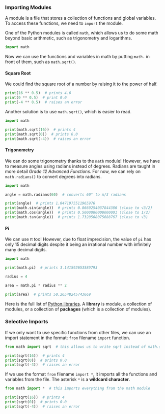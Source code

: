 ### Importing Modules

A module is a file that stores a collection of functions and global variables. To access these functions, we need to `import` the module. 

One of the Python modules is called `math`, which allows us to do some math beyond basic arithmetic, such as trigonometry and logarithms.

```python
import math
```

Now we can use the functions and variables in math by putting `math.` in front of them, such as `math.sqrt()`.

#### Square Root

We could find the square root of a number by raising it to the power of half.

```python
print(16 ** 0.5)  # prints 4.0
print(0 ** 0.5)  # print 0.0
print(-4 ** 0.5)  # raises an error
```

Another solution is to use `math.sqrt()`, which is easier to read.

```python
import math

print(math.sqrt(16))  # prints 4
print(math.sqrt(0))  # prints 0.0
print(math.sqrt(-4))  # raises an error
```

#### Trigonometry

We can do some trigonometry thanks to the `math` module! However, we have to measure angles using radians instead of degrees. Radians are taught in more detail *Grade 12 Advanced Functions*. For now, we can rely on `math.radians()` to convert degrees into radians.

```python
import math

angle = math.radians(60)  # converts 60° to π/3 radians

print(angle)  # prints 1.0471975511965976
print(math.sin(angle))  # prints 0.8660254037844386 (close to √3/2)
print(math.cos(angle))  # prints 0.5000000000000001 (close to 1/2)
print(math.tan(angle))  # prints 1.7320508075688767 (close to √3)
```

#### Pi

We can use π too! However, due to float imprecision, the value of `pi` has only 15 decimal digits despite it being an irrational number with infinitely many decimal digits.

```python
import math

print(math.pi)  # prints 3.141592653589793

radius = 4

area = math.pi * radius ** 2

print(area)  # prints 50.26548245743669
```

Here is the full list of [Python libraries](https://docs.python.org/3/library/). A **library** is module, a collection of modules, or a collection of **packages** (which is a collection of modules).

### Selective Imports

If we only want to use specific functions from other files, we can use an import statement in the format: `from` filename `import` function. 

```python
from math import sqrt  # this allows us to write sqrt instead of math.sqrt

print(sqrt(16))  # prints 4
print(sqrt(0))  # prints 0.0
print(sqrt(-4))  # raises an error
```

If we use the format `from` filename `import *`, it imports all the functions and variables from the file. The asterisk `*` is a **wildcard character**.

```python
from math import *  # this imports everything from the math module

print(sqrt(16))  # prints 4
print(sqrt(0))  # prints 0.0
print(sqrt(-4))  # raises an error
```

